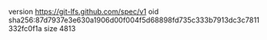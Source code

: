 version https://git-lfs.github.com/spec/v1
oid sha256:87d7937e3e630a1906d00f004f5d68898fd735c333b7913dc3c7811332fc0f1a
size 4813
